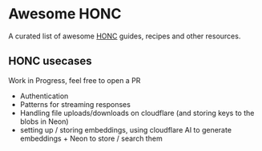 # Awesome HONC
A curated list of awesome [HONC](www.honc.dev) guides, recipes and other resources.

## HONC usecases

Work in Progress, feel free to open a PR 

- Authentication
- Patterns for streaming responses
- Handling file uploads/downloads on cloudflare (and storing keys to the blobs in Neon)
- setting up / storing embeddings, using cloudflare AI to generate embeddings + Neon to store / search them



